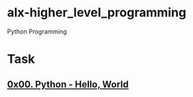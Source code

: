 # alx-higher_level_programming
Python Programming

# Task
## [0x00. Python - Hello, World](0x00-python-hello_world)



